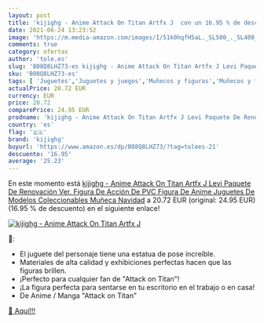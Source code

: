 ```yaml
---
layout: post
title: 'kijighg - Anime Attack On Titan Artfx J  con un 16.95 % de descuento'
date: 2021-06-24 13:23:52
image: 'https://m.media-amazon.com/images/I/51k0hqfH5aL._SL500_._SL400_.jpg'
comments: true
category: ofertas
author: 'tole.es'
slug: 'B08Q8LHZ73-es kijighg - Anime Attack On Titan Artfx J Levi Paquete De...'
sku: 'B08Q8LHZ73-es'
tags: [ 'Juguetes','Juguetes y juegos','Muñecos y figuras','Muñecos y figuras de acción','kijighg','navidad', ]
actualPrice: 20.72 EUR
currency: EUR
price: 20.72
comparePrice: 24.95 EUR
prodname: 'kijighg - Anime Attack On Titan Artfx J Levi Paquete De Renovación Ver. Figura De Acción De PVC Figura De Anime Juguetes De Modelos Coleccionables Muñeca Navidad'
country: 'es'
flag: '🇪🇸'
brand: 'kijighg'
buyurl: 'https://www.amazon.es/dp/B08Q8LHZ73/?tag=tolees-21'
descuento: '16.95'
average: '25.23'
---
```


En este momento está [kijighg - Anime Attack On Titan Artfx J Levi Paquete De Renovación Ver. Figura De Acción De PVC Figura De Anime Juguetes De Modelos Coleccionables Muñeca Navidad](https://www.amazon.es/dp/B08Q8LHZ73/?tag=tolees-21) a 20.72 EUR (original: 24.95 EUR) (16.95 %  de descuento) en el siguiente enlace!

[![kijighg - Anime Attack On Titan Artfx J ](https://m.media-amazon.com/images/I/51k0hqfH5aL._SL500_._SL400_.jpg)](https://www.amazon.es/dp/B08Q8LHZ73/?tag=tolees-21)

🔎:

- El juguete del personaje tiene una estatua de pose increíble.
- Materiales de alta calidad y exhibiciones perfectas hacen que las figuras brillen.
- ¡Perfecto para cualquier fan de "Attack on Titan"!
- ¡La figura perfecta para sentarse en tu escritorio en el trabajo o en casa!
- De Anime / Manga "Attack on Titan"

[🛒 Aquí!!!](https://www.amazon.es/dp/B08Q8LHZ73/?tag=tolees-21)
